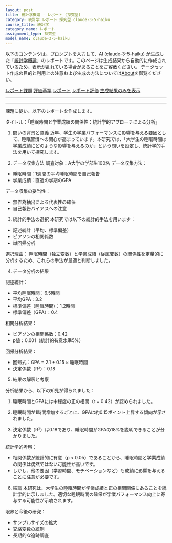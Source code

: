 ```yaml
---
layout: post
title: 統計学概論 - レポート (探究型)
category: 統計学 レポート 探究型 claude-3-5-haiku
course_title: 統計学
category_name: レポート
assignment_type: 探究型
model_name: claude-3-5-haiku
---
```


以下のコンテンツは、[プロンプト](http://127.0.0.1:8000/generated/統計学/claude-3-5-haiku/prompt_レポート-探究型.md)を入力して、AI (claude-3-5-haiku) が生成した「[統計学概論](/contents/統計学/)」のレポートです。このページは生成結果から自動的に作成されているため、表示が乱れている場合があることをご容赦ください。
データセット作成の目的と利用上の注意および生成の方法については[About](/About)を御覧ください。

[レポート課題](../レポート課題-探究型)
[評価基準](../評価基準-探究型)
[レポート](../レポート-探究型)
[レポート評価](../レポート評価-探究型)
[生成結果のみを表示](http://127.0.0.1:8000/generated/統計学/claude-3-5-haiku/レポート-探究型.md)
  

***
***
  
課題に従い、以下のレポートを作成します。

タイトル：「睡眠時間と学業成績の関係性：統計学的アプローチによる分析」

1. 問いの背景と意義
近年、学生の学業パフォーマンスに影響を与える要因として、睡眠習慣への関心が高まっています。本研究では、「大学生の睡眠時間は学業成績にどのような影響を与えるのか」という問いを設定し、統計学的手法を用いて探究します。

2. データ収集方法
調査対象：A大学の学部生100名
データ収集方法：
- 睡眠時間：1週間の平均睡眠時間を自己報告
- 学業成績：直近の学期のGPA

データ収集の妥当性：
- 無作為抽出による代表性の確保
- 自己報告バイアスへの注意

3. 統計的手法の選択
本研究では以下の統計的手法を用います：
- 記述統計（平均、標準偏差）
- ピアソンの相関係数
- 単回帰分析

選択理由：
睡眠時間（独立変数）と学業成績（従属変数）の関係性を定量的に分析するため、これらの手法が最適と判断しました。

4. データ分析の結果

記述統計：
- 平均睡眠時間：6.5時間
- 平均GPA：3.2
- 標準偏差（睡眠時間）：1.2時間
- 標準偏差（GPA）：0.4

相関分析結果：
- ピアソンの相関係数：0.42
- p値：0.001（統計的有意水準5%）

回帰分析結果：
- 回帰式：GPA = 2.1 + 0.15 × 睡眠時間
- 決定係数（R²）：0.18

5. 結果の解釈と考察

分析結果から、以下の知見が得られました：

1. 睡眠時間とGPAには中程度の正の相関（r = 0.42）が認められました。

2. 睡眠時間が1時間増加するごとに、GPAは約0.15ポイント上昇する傾向が示されました。

3. 決定係数（R²）は0.18であり、睡眠時間がGPAの18%を説明できることが分かりました。

統計学的考察：
- 相関係数が統計的に有意（p < 0.05）であることから、睡眠時間と学業成績の関係は偶然ではない可能性が高いです。
- しかし、他の要因（学習時間、モチベーションなど）も成績に影響を与えることに注意が必要です。

6. 結論
本研究は、大学生の睡眠時間が学業成績と正の相関関係にあることを統計学的に示しました。適切な睡眠時間の確保が学業パフォーマンス向上に寄与する可能性が示唆されます。

限界と今後の研究：
- サンプルサイズの拡大
- 交絡変数の統制
- 長期的な追跡調査

